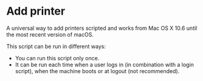 # Add printer
A universal way to add printers scripted and works from Mac OS X 10.6 until the most recent version of macOS.

This script can be run in different ways: 
* You can run this script only once.
* It can be run each time when a user logs in (in combination with a login script), when the machine boots or at logout (not recommended).

